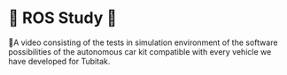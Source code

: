 # 🚀 ROS Study 🚀
🌟A video consisting of the tests in simulation environment of the software possibilities of the autonomous car kit compatible with every vehicle we have developed for Tubitak.
